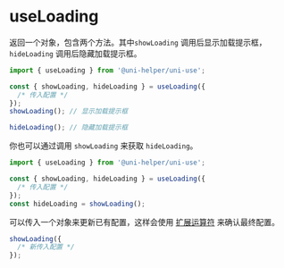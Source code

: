 # useLoading

返回一个对象，包含两个方法。其中`showLoading` 调用后显示加载提示框，`hideLoading` 调用后隐藏加载提示框。

```typescript
import { useLoading } from '@uni-helper/uni-use';

const { showLoading, hideLoading } = useLoading({
  /* 传入配置 */
});
showLoading(); // 显示加载提示框

hideLoading(); // 隐藏加载提示框
```

你也可以通过调用 `showLoading` 来获取 `hideLoading`。

```typescript
import { useLoading } from '@uni-helper/uni-use';

const { showLoading, hideLoading } = useLoading({
  /* 传入配置 */
});
const hideLoading = showLoading();
```

可以传入一个对象来更新已有配置，这样会使用 [扩展运算符](https://es6.ruanyifeng.com/#docs/object#%E5%AF%B9%E8%B1%A1%E7%9A%84%E6%89%A9%E5%B1%95%E8%BF%90%E7%AE%97%E7%AC%A6) 来确认最终配置。

```typescript
showLoading({
  /* 新传入配置 */
});
```
